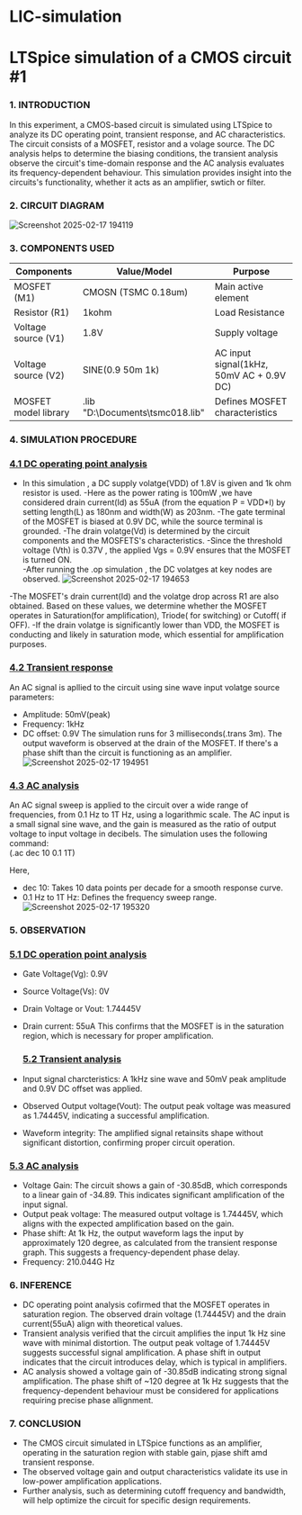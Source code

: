 # LIC-simulation
# LTSpice simulation of a CMOS circuit #1
### 1. INTRODUCTION
 In this experiment, a CMOS-based circuit is simulated using LTSpice to analyze its DC operating point, transient response, and AC characteristics. The circuit consists of a MOSFET, resistor and a volage source. The DC analysis helps to determine the biasing conditions, the transient analysis observe the circuit's time-domain response and the AC analysis evaluates its frequency-dependent behaviour. This simulation provides insight into the circuits's functionality, whether it acts as an amplifier, swtich or filter.  
  ### 2. CIRCUIT DIAGRAM
  ![Screenshot 2025-02-17 194119](https://github.com/user-attachments/assets/7f529846-0011-4d3c-b881-bad8039d1517)

   ### 3. COMPONENTS USED
 | Components | Value/Model | Purpose |
 |------------|-------------|---------|
 |MOSFET (M1) | CMOSN (TSMC 0.18um) | Main active element |
 | Resistor (R1) | 1kohm | Load Resistance |
 | Voltage source (V1) | 1.8V | Supply voltage |
 | Voltage source (V2) | SINE(0.9 50m 1k) | AC input signal(1kHz, 50mV AC + 0.9V DC) |
 | MOSFET model library |  .lib "D:\Documents\tsmc018.lib" | Defines MOSFET characteristics |

  ### 4. SIMULATION PROCEDURE
 ### <ins>4.1 DC operating point analysis</ins>
- In this simulation , a DC supply volatge(VDD) of 1.8V is given and 1k ohm resistor is used. 
 -Here as the power rating is 100mW ,we have considered drain current(Id) as 55uA (from the equation P = VDD*I) by setting length(L) as 180nm and width(W) as 203nm.
 -The gate terminal of the MOSFET is biased at 0.9V DC, while the source terminal is grounded.
 -The drain volatge(Vd) is determined by the circuit components and the MOSFETS's characteristics.
 -Since the threshold voltage (Vth) is 0.37V , the applied Vgs = 0.9V ensures that the MOSFET is turned ON.               
  -After running the .op simulation , the DC volatges at key nodes are observed.
  ![Screenshot 2025-02-17 194653](https://github.com/user-attachments/assets/0809f1a3-a10b-4dbd-a0a4-8253cb387b30)

 -The MOSFET's drain current(Id) and the volatge drop across R1 are also obtained. Based on these values, we determine whether the MOSFET operates in Saturation(for amplification), Triode( for switching) or Cutoff( if OFF). 
 -If the drain volatge is significantly lower than VDD, the MOSFET is conducting and likely in saturation mode, which essential for amplification purposes.

  ### <ins>4.2 Transient response</ins> 
 An AC signal is apllied to the circuit using sine wave input volatge source parameters:   
 
 - Amplitude: 50mV(peak)
 - Frequency: 1kHz
 - DC offset: 0.9V
The simulation runs for 3 milliseconds(.trans 3m).
The output waveform is observed at the drain of the MOSFET. If there's a phase shift than the circuit is functioning as an amplifier.
![Screenshot 2025-02-17 194951](https://github.com/user-attachments/assets/67cffbb9-e902-4d46-90c0-cfe3bc19c0f4)

### <ins>4.3 AC analysis</ins>
An AC signal sweep is applied to the circuit over a wide range of frequencies, from 0.1 Hz to 1T Hz, using a logarithmic scale. The AC input is a small signal sine wave, and the gain is measured as the ratio of output voltage to input voltage in decibels. The simulation uses the following command:    
(.ac dec 10 0.1 1T)  

Here,
- dec 10: Takes 10 data points per decade for a smooth response curve.
- 0.1 Hz to 1T Hz: Defines the frequency sweep range.
![Screenshot 2025-02-17 195320](https://github.com/user-attachments/assets/97c20f04-4cab-4915-8564-2b73381252c4)

### 5. OBSERVATION
### <ins>5.1 DC operation point analysis</ins>     
- Gate Voltage(Vg): 0.9V
- Source Voltage(Vs): 0V
- Drain Voltage or Vout: 1.74445V
- Drain current: 55uA
  This confirms that the MOSFET is in the saturation region, which is necessary for proper amplification.

  ### <ins>5.2 Transient analysis</ins>    
- Input signal charcteristics: A 1kHz sine wave and 50mV peak amplitude and 0.9V DC offset was applied.
- Observed Output voltage(Vout): The output peak voltage was measured as 1.74445V, indicating a successful amplification.
- Waveform integrity: The amplified signal retainsits shape without significant distortion, confirming proper circuit operation.

### <ins>5.3 AC analysis</ins>       
- Voltage Gain: The circuit shows a gain of -30.85dB, which corresponds to a linear gain of -34.89. This indicates significant amplification of the input signal.
- Output peak voltage: The measured output voltage is 1.74445V, which aligns with the expected amplification based on the gain.
- Phase shift: At 1k Hz, the output waveform lags the input by approximately 120 degree, as calculated from the transient response graph. This suggests a frequency-dependent phase delay.
- Frequency: 210.044G Hz

### 6. INFERENCE 
- DC operating point analysis cofirmed that the MOSFET operates in saturation region. The observed drain voltage (1.74445V) and the drain current(55uA) align with theoretical values.
- Transient analysis verified that the circuit amplifies the input 1k Hz sine wave with minimal distortion. The output peak voltage of 1.74445V suggests successful signal amplification. A phase shift in output indicates that the circuit introduces delay, which is typical in amplifiers.
- AC analysis showed a voltage gain of -30.85dB indicating strong signal amplification. The phase shift of ~120 degree at 1k Hz suggests that the frequency-dependent behaviour must be considered for applications requiring precise phase allignment.

### 7. CONCLUSION
- The CMOS circuit simulated in LTSpice functions as an amplifier, operating in the saturation region with stable gain, pjase shift amd transient response.
- The observed voltage gain and output characteristics validate its use in low-power amplification applications. 
- Further analysis, such as determining cutoff frequency and bandwidth, will help optimize the circuit for specific design requirements.
